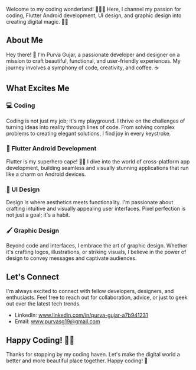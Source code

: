 Welcome to my coding wonderland! 👨‍💻✨ Here, I channel my passion for coding, Flutter Android development, UI design, and graphic design into creating digital magic. 🎨📱

## About Me

Hey there! 👋 I'm Purva Gujar, a passionate developer and designer on a mission to craft beautiful, functional, and user-friendly experiences. My journey involves a symphony of code, creativity, and coffee. ☕

## What Excites Me

### 💻 Coding

Coding is not just my job; it's my playground. I thrive on the challenges of turning ideas into reality through lines of code. From solving complex problems to creating elegant solutions, I find joy in every keystroke.

### 📱 Flutter Android Development

Flutter is my superhero cape! 🦸‍♂️ I dive into the world of cross-platform app development, building seamless and visually stunning applications that run like a charm on Android devices.

### 🎨 UI Design

Design is where aesthetics meets functionality. I'm passionate about crafting intuitive and visually appealing user interfaces. Pixel perfection is not just a goal; it's a habit.

### 🖌️ Graphic Design

Beyond code and interfaces, I embrace the art of graphic design. Whether it's crafting logos, illustrations, or striking visuals, I believe in the power of design to convey messages and captivate audiences.

## Let's Connect

I'm always excited to connect with fellow developers, designers, and enthusiasts. Feel free to reach out for collaboration, advice, or just to geek out over the latest tech trends.

- LinkedIn: www.linkedin.com/in/purva-gujar-a7b941231
- Email: www.purvasg19@gmail.com

## Happy Coding! 🚀✨

Thanks for stopping by my coding haven. Let's make the digital world a better and more beautiful place together. Happy coding! 🌟
